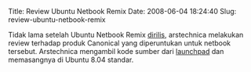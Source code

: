 Title: Review Ubuntu Netbook Remix
Date: 2008-06-04 18:24:40
Slug: review-ubuntu-netbook-remix

Tidak lama setelah Ubuntu Netbook Remix [dirilis](http://kriwil.com/journal/ubuntu-netbook-remix), arstechnica melakukan review terhadap produk Canonical yang diperuntukan untuk netbook tersebut. Arstechnica mengambil kode sumber dari [launchpad](https://launchpad.net/netbook-remix) dan memasangnya di Ubuntu 8.04 standar.